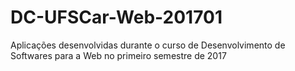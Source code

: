 # DC-UFSCar-Web-201701
Aplicações desenvolvidas durante o curso de Desenvolvimento de Softwares para a Web no primeiro semestre de 2017
